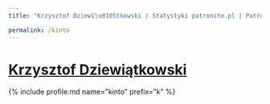 ```yaml
---
title: "Krzysztof Dziewi\u0105tkowski | Statystyki patronite.pl | Patromierz"

permalink: /kinto
---
```


# [Krzysztof Dziewiątkowski](https://patronite.pl/kinto)

{% include profile.md name="kinto" prefix="k" %}
